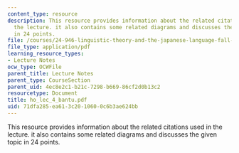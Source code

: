```yaml
---
content_type: resource
description: This resource provides information about the related citations used in
  the lecture. it also contains some related diagrams and discusses the given topic
  in 24 points.
file: /courses/24-946-linguistic-theory-and-the-japanese-language-fall-2004/71dfa285ea613c2010600c6b3ae624bb_ho_lec_4_bantu.pdf
file_type: application/pdf
learning_resource_types:
- Lecture Notes
ocw_type: OCWFile
parent_title: Lecture Notes
parent_type: CourseSection
parent_uid: 4ec8e2c1-b21c-7298-b669-86cf2d0b13c2
resourcetype: Document
title: ho_lec_4_bantu.pdf
uid: 71dfa285-ea61-3c20-1060-0c6b3ae624bb
---
```

This resource provides information about the related citations used in the lecture. it also contains some related diagrams and discusses the given topic in 24 points.

